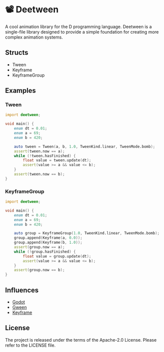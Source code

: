 # 📽 Deetween

A cool animation library for the D programming language.
Deetween is a single-file library designed to provide a simple foundation for creating more complex animation systems.

## Structs

* Tween
* Keyframe
* KeyframeGroup

## Examples

### Tween

```d
import deetween;

void main() {
    enum dt = 0.01;
    enum a = 69;
    enum b = 420;

    auto tween = Tween(a, b, 1.0, TweenKind.linear, TweenMode.bomb);
    assert(tween.now == a);
    while (!tween.hasFinished) {
        float value = tween.update(dt);
        assert(value >= a && value <= b);
    }
    assert(tween.now == b);
}
```

### KeyframeGroup

```d
import deetween;

void main() {
    enum dt = 0.01;
    enum a = 69;
    enum b = 420;

    auto group = KeyframeGroup(1.0, TweenKind.linear, TweenMode.bomb);
    group.append(Keyframe(a, 0.0));
    group.append(Keyframe(b, 1.0));
    assert(group.now == a);
    while (!group.hasFinished) {
        float value = group.update(dt);
        assert(value >= a && value <= b);
    }
    assert(group.now == b);
}
```

## Influences

* [Godot](https://docs.godotengine.org/en/stable/classes/class_animationplayer.html)
* [Gween](https://github.com/tanema/gween)
* [Keyframe](https://github.com/HannesMann/keyframe)

## License

The project is released under the terms of the Apache-2.0 License.
Please refer to the LICENSE file.